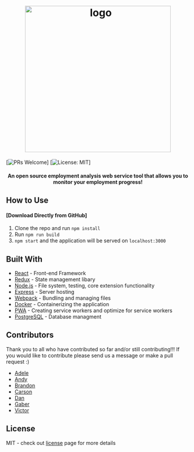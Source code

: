 <h1 align="center">
  <br>
    <img src="" alt="logo" width="400">
  <br>
</h1>

[![PRs Welcome](https://img.shields.io/badge/PRs-welcome-brightgreen.svg)]
[![License: MIT](https://img.shields.io/badge/License-MIT-yellow.svg)]

<h4 align="center">An open source employment analysis web service tool that allows you to monitor your employment progress! </h4>

## How to Use
#### [Download Directly from GitHub]
1. Clone the repo and run ```npm install```
2. Run ```npm run build ```
3. ```npm start``` and the application will be served on ```localhost:3000``` 

## Built With
- [React](https://reactjs.org/) - Front-end Framework
- [Redux](https://redux.js.org/) - State management libary
- [Node.js](https://nodejs.org/en/) - File system, testing, core extension functionality
- [Express](https://expressjs.com/) - Server hosting
- [Webpack](https://webpack.js.org/) - Bundling and managing files
- [Docker](https://www.docker.com/) - Containerizing the application
- [PWA](https://developers.google.com/web/progressive-web-apps/) - Creating service workers and optimize for service workers
- [PostgreSQL](https://www.postgresql.org/) - Database managment

## Contributors
Thank you to all who have contributed so far and/or still contributing!!! If you would like to contribute please send us a message or make a pull request :)

* [Adele](https://github.com/adelecalvo)
* [Andy](https://github.com/andyxtran)
* [Brandon](https://github.com/murphybrandon)
* [Carson](https://github.com/carsoncychen)
* [Dan](https://github.com/wdanni)
* [Gaber](https://github.com/GaberMowiena)
* [Victor](https://github.com/victorvrv)

## License
MIT - check out [license](https://github.com/ReactION-js/ReactION/LICENSE) page for more details
